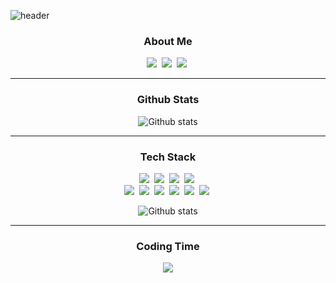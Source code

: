 ![header](https://capsule-render.vercel.app/api?type=rounded&color=auto&height=150&section=header&text=Yeonwoo+Lim&fontSize=60&animation=fadeIn)

<h3 align="center">About Me</h3>

<p align="center">
  <a href="https://terry1213.github.io/categories/"><img src="https://img.shields.io/badge/Blog-09B3AF?style=flat-square&logo=Blogger&logoColor=white" /></a>&nbsp
  <a href="https://terry1213.github.io/portfolio/"><img src="https://img.shields.io/badge/Portfolio-01579B?style=flat-square" /></a>&nbsp
  <a href="mailto:1213terry@naver.com"><img src="https://img.shields.io/badge/Email-EA4335?style=flat-square&logo=Gmail&logoColor=white" /></a>&nbsp
</p>

---

<h3 align="center">Github Stats</h3>

<p align="center">
  <img align="center"src="https://github-readme-stats.vercel.app/api?username=terry1213&theme=dark&show_icons=true&count_private=true&include_all_commits=true&&hide=stars,contribs&locale=kr" alt="Github stats" />
</p>

---

<h3 align="center">Tech Stack</h3>

<p align="center">
  <img src="https://img.shields.io/badge/Flutter-02569B?style=flat-square&logo=Flutter&logoColor=white" />&nbsp
  <img src="https://img.shields.io/badge/Dart-0175C2?style=flat-square&logo=Dart&logoColor=white" />&nbsp
  <img src="https://img.shields.io/badge/Firebase-FFCA28?style=flat-square&logo=Firebase&logoColor=white" />&nbsp
  <img src="https://img.shields.io/badge/Javascript-F7DF1E?style=flat-square&logo=Javascript&logoColor=white" />&nbsp
  <br>
  <img src="https://img.shields.io/badge/Swift-F05138?style=flat-square&logo=Swift&logoColor=white" />&nbsp
  <img src="https://img.shields.io/badge/Mysql-4479A1?style=flat-square&logo=MySql&logoColor=white" />&nbsp 
  <img src="https://img.shields.io/badge/Docker-2496ED?style=flat-square&logo=Docker&logoColor=white" />&nbsp
  <img src="https://img.shields.io/badge/Java-007396?style=flat-square&logo=Java&logoColor=white" />&nbsp
  <img src="https://img.shields.io/badge/C-A8B9CC?style=flat-square&logo=C&logoColor=white" />&nbsp
  <img src="https://img.shields.io/badge/C++-00599C?style=flat-square&logo=C%2B%2B&logoColor=white" />&nbsp 
</p>

<p align="center">
  <img align="center"src="https://github-readme-stats.vercel.app/api/top-langs/?username=terry1213&theme=dark&layout=compact&locale=kr&langs_count=6&hide=scss" alt="Github stats" />
</p>

---

<h3 align="center">Coding Time</h3>

<p align="center">
  <img align="center"src="https://github-readme-stats.vercel.app/api/wakatime?username=terry1213&theme=dark&locale=kr" />
</p>
